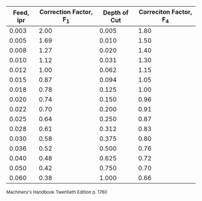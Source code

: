 | Feed, ipr | Correction Factor, F<sub>1</sub> | Depth of Cut | Correciton Factor, F<sub>4</sub> |
| --------- | -------------------------------- | ------------ | -------------------------------- |
| 0.003     | 2.00                             | 0.005        | 1.80                             |
| 0.005     | 1.69                             | 0.010        | 1.50                             |
| 0.008     | 1.27                             | 0.020        | 1.40                             |
| 0.010     | 1.12                             | 0.031        | 1.30                             |
| 0.012     | 1.00                             | 0.062        | 1.15                             |
| 0.015     | 0.87                             | 0.094        | 1.05                             |
| 0.018     | 0.78                             | 0.125        | 1.00                             |
| 0.020     | 0.74                             | 0.150        | 0.96                             |
| 0.022     | 0.70                             | 0.200        | 0.91                             |
| 0.025     | 0.64                             | 0.250        | 0.87                             |
| 0.028     | 0.61                             | 0.312        | 0.83                             |
| 0.030     | 0.58                             | 0.375        | 0.80                             |
| 0.036     | 0.52                             | 0.500        | 0.76                             |
| 0.040     | 0.48                             | 0.625        | 0.72                             |
| 0.050     | 0.42                             | 0.750        | 0.70                             |
| 0.060     | 0.38                             | 1.000        | 0.66                             |

<small>Machinery's Handbook Twentieth Edition p. 1760</small>

